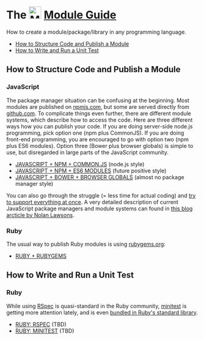# The <a href="http://moremicromodules.org"><img height="32" src="http://moremicromodules.org/mmm.png" alt="MMM"></a> [Module Guide](http://module.guide)

How to create a module/package/library in any programming language.

* [How to Structure Code and Publish a Module](#how-to-structure-code-and-publish-a-module)
* [How to Write and Run a Unit Test](#how-to-write-and-run-a-unit-test)

## How to Structure Code and Publish a Module

### JavaScript

The package manager situation can be confusing at the beginning. Most modules are published on [npmjs.com](http://npmjs.com/), but some are served directly from [github.com](https://github.com). To complicate things even further, there are different module systems, which describe how to access the code. Here are three different ways how you can publish your code. If you are doing server-side node.js programming, pick option one (npm plus CommonJS). If you are doing front-end programming, you are encouraged to go with option two (npm plus ES6 modules). Option three (Bower plus browser globals) is simple to use, but disregarded in large parts of the JavaScript community.

* [JAVASCRIPT + NPM + COMMON.JS](https://github.com/micromodules/guides/blob/master/MODULES/JAVASCRIPT-NPM-COMMONJS.md) (node.js style)
* [JAVASCRIPT + NPM + ES6 MODULES](https://github.com/micromodules/guides/blob/master/MODULES/JAVASCRIPT-NPM-ES6.md) (future positive style)
* [JAVASCRIPT + BOWER + BROWSER GLOBALS](https://github.com/micromodules/guides/blob/master/MODULES/JAVASCRIPT-BOWER-GLOBALS.md) (almost no package manager style)

You can also go through the struggle (= less time for actual coding) and [try to support everything at once](https://github.com/nolanlawson/hello-javascript). A very detailed description of current JavaScript package managers and module systems can found in [this blog arcticle by Nolan Lawsons](http://nolanlawson.com/2015/10/19/the-struggles-of-publishing-a-javascript-library/).


### Ruby

The usual way to publish Ruby modules is using [rubygems.org](https://rubygems.org):

* [RUBY + RUBYGEMS](https://github.com/micromodules/guides/blob/master/MODULES/RUBY-RUBYGEMS.md)


## How to Write and Run a Unit Test

### Ruby

While using [RSpec](http://rspec.info/) is quasi-standard in the Ruby community, [minitest](https://github.com/seattlerb/minitest) is getting more attention lately, and is even [bundled in Ruby's standard library](https://github.com/ruby/ruby/blob/v2_2_3/gems/bundled_gems#L3).

* [RUBY: RSPEC](https://github.com/micromodules/guides/blob/master/TESTS/RUBY-RSPEC.md) (TBD)
* [RUBY: MINITEST](https://github.com/micromodules/guides/blob/master/TESTS/RUBY-MINITEST.md) (TBD)
